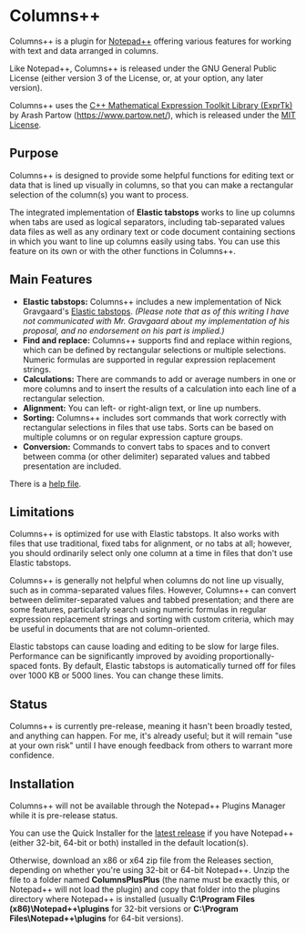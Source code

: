 # Columns++

Columns++ is a plugin for [Notepad++](https://github.com/notepad-plus-plus/notepad-plus-plus) offering various features for working with text and data arranged in columns.

Like Notepad++, Columns++ is released under the GNU General Public License (either version 3 of the License, or, at your option, any later version).

Columns++ uses the [C++ Mathematical Expression Toolkit Library
(ExprTk)](https://github.com/ArashPartow/exprtk) by Arash Partow (https://www.partow.net/), which is released under the [MIT License](https://www.opensource.org/licenses/MIT).

## Purpose

Columns++ is designed to provide some helpful functions for editing text or data that is lined up visually in columns, so that you can make a rectangular selection of the column(s) you want to process.

The integrated implementation of __Elastic tabstops__ works to line up columns when tabs are used as logical separators, including tab-separated values data files as well as any ordinary text or code document containing sections in which you want to line up columns easily using tabs. You can use this feature on its own or with the other functions in Columns++.

## Main Features

* __Elastic tabstops:__ Columns++ includes a new implementation of Nick Gravgaard's [Elastic tabstops](https://nickgravgaard.com/elastic-tabstops/). _(Please note that as of this writing I have not communicated with Mr. Gravgaard about my implementation of his proposal, and no endorsement on his part is implied.)_
* __Find and replace:__ Columns++ supports find and replace within regions, which can be defined by rectangular selections or multiple selections. Numeric formulas are supported in regular expression replacement strings.
* __Calculations:__ There are commands to add or average numbers in one or more columns and to insert the results of a calculation into each line of a rectangular selection.
* __Alignment:__ You can left- or right-align text, or line up numbers.
* __Sorting:__ Columns++ includes sort commands that work correctly with rectangular selections in files that use tabs. Sorts can be based on multiple columns or on regular expression capture groups.
* __Conversion:__ Commands to convert tabs to spaces and to convert between comma (or other delimiter) separated values and tabbed presentation are included.

There is a [help file](https://coises.github.io/ColumnsPlusPlus/help.htm).

## Limitations

Columns++ is optimized for use with Elastic tabstops. It also works with files that use traditional, fixed tabs for alignment, or no tabs at all; however, you should ordinarily select only one column at a time in files that don't use Elastic tabstops.

Columns++ is generally not helpful when columns do not line up visually, such as in comma-separated values files. However, Columns++ can convert between delimiter-separated values and tabbed presentation; and there are some features, particularly search using numeric formulas in regular expression replacement strings and sorting with custom criteria, which may be useful in documents that are not column-oriented.

Elastic tabstops can cause loading and editing to be slow for large files. Performance can be significantly improved by avoiding proportionally-spaced fonts. By default, Elastic tabstops is automatically turned off for files over 1000 KB or 5000 lines. You can change these limits.

## Status

Columns++ is currently pre-release, meaning it hasn't been broadly tested, and anything can happen. For me, it's already useful; but it will remain "use at your own risk" until I have enough feedback from others to warrant more confidence.

## Installation

Columns++ will not be available through the Notepad++ Plugins Manager while it is pre-release status.

You can use the Quick Installer for the [latest release](https://github.com/Coises/ColumnsPlusPlus/releases/latest/) if you have Notepad++ (either 32-bit, 64-bit or both) installed in the default location(s).

Otherwise, download an x86 or x64 zip file from the Releases section, depending on whether you're using 32-bit or 64-bit Notepad++. Unzip the file to a folder named __ColumnsPlusPlus__ (the name must be exactly this, or Notepad++ will not load the plugin) and copy that folder into the plugins directory where Notepad++ is installed (usually __C:\Program Files (x86)\Notepad++\plugins__ for 32-bit versions or __C:\Program Files\Notepad++\plugins__ for 64-bit versions).
